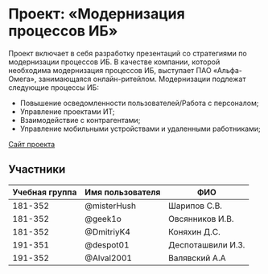 # Проект: «Модернизация процессов ИБ»

Проект включает в себя разработку презентаций со стратегиями по модернизации процессов ИБ. В качестве компании, которой необходима модернизация процессов ИБ, выступает ПАО «Альфа-Омега», занимающаяся онлайн-ритейлом. Модернизации подлежат следующие процессы ИБ:
- Повышение осведомленности пользователей/Работа с персоналом;
- Управление проектами ИТ;
- Взаимодействие с контрагентами;
- Управление мобильными устройствами и удаленными работниками;



[Сайт проекта](http://pd-2021-1.std-745.ist.mospolytech.ru "Сайт проекта")

## Участники

| Учебная группа | Имя пользователя | ФИО                      |
|----------------|------------------|--------------------------|
| 181-352        | @misterHush      | Шарипов С.В.             |
| 181-352        | @geek1o          | Овсянников И.В.          |
| 181-352        | @DmitriyK4       | Коняхин Д.С.             |
| 191-351        | @despot01        | Деспоташвили И.З.        |
| 191-352        | @Alval2001       | Валявский А.А            |
